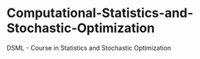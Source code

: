 # Computational-Statistics-and-Stochastic-Optimization
DSML - Course in Statistics and Stochastic Optimization
